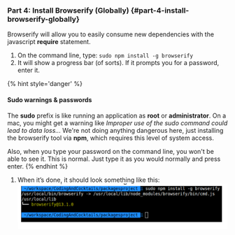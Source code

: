 ### Part 4: Install Browserify (Globally) {#part-4-install-browserify-globally}

Browserify will allow you to easily consume new dependencies with the javascript **require** statement.

1.  On the command line, type: ``sudo npm install -g browserify``
2.  It will show a progress bar (of sorts). If it prompts you for a password, enter it.

  {% hint style='danger' %}
  #### Sudo warnings & passwords
  The **sudo** prefix is like running an application as **root** or **administrator**. On a mac, you might get a warning like _Improper use of the sudo command could lead to data loss..._ We're not doing anything dangerous here, just installing the browserify tool via **npm**, which requires this level of system access.

  Also, when you type your password on the command line, you won't be able to see it. This is normal. Just type it as you would normally and press enter.
  {% endhint %}

1.  When it’s done, it should look something like this:
![](../images/11.png)

